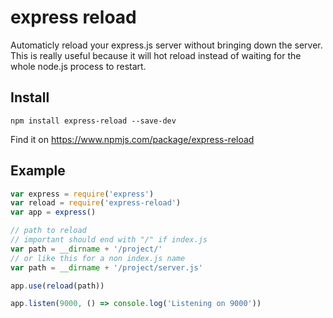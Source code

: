 # express reload

Automaticly reload your express.js server without bringing down the server. This is really useful because it will hot reload instead of waiting for the whole node.js process to restart.

## Install

```
npm install express-reload --save-dev
```

Find it on https://www.npmjs.com/package/express-reload

## Example

```js
var express = require('express')
var reload = require('express-reload')
var app = express()

// path to reload
// important should end with "/" if index.js
var path = __dirname + '/project/'
// or like this for a non index.js name
var path = __dirname + '/project/server.js'

app.use(reload(path))

app.listen(9000, () => console.log('Listening on 9000'))

```
